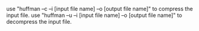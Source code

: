 use "huffman –c –i [input file name] –o [output file name]" to compress the input file.
use "huffman –u –i [input file name] –o [output file name]" to decompress the input file.
